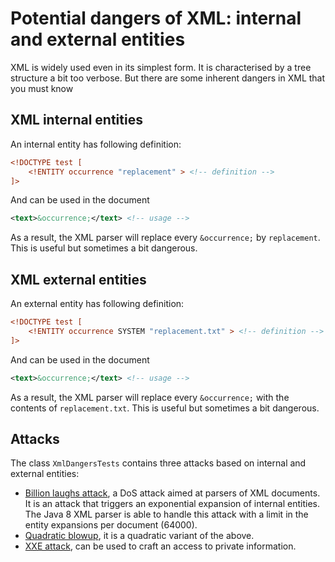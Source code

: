 # Potential dangers of XML: internal and external entities

XML is widely used even in its simplest form.
It is characterised by a tree structure a bit too verbose.
But there are some inherent dangers in XML that you must know 

## XML internal entities

An internal entity has following definition:
```xml
<!DOCTYPE test [
    <!ENTITY occurrence "replacement" > <!-- definition -->
]>
```

And can be used in the document
```xml
<text>&occurrence;</text> <!-- usage -->
```

As a result, the XML parser will replace every `&occurrence;` by `replacement`.
This is useful but sometimes a bit dangerous.

## XML external entities

An external entity has following definition:
```xml
<!DOCTYPE test [
    <!ENTITY occurrence SYSTEM "replacement.txt" > <!-- definition -->
]>
```

And can be used in the document
```xml
<text>&occurrence;</text> <!-- usage -->
```

As a result, the XML parser will replace every `&occurrence;` with the contents of `replacement.txt`.
This is useful but sometimes a bit dangerous.

## Attacks

The class `XmlDangersTests` contains three attacks based on internal and external entities:
* [Billion laughs attack](https://en.wikipedia.org/wiki/Billion_laughs_attack), a DoS attack aimed at parsers of XML documents.
It is an attack that triggers an exponential expansion of internal entities.
The Java 8 XML parser is able to handle this attack with a limit in the entity expansions per document (64000).
* [Quadratic blowup](https://en.wikipedia.org/wiki/Billion_laughs_attack), it is a quadratic variant of the above.
* [XXE attack](https://en.wikipedia.org/wiki/XML_external_entity_attack), can be used to craft an access to private information.



